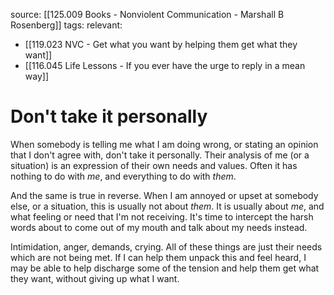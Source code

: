 source: [[125.009 Books - Nonviolent Communication - Marshall B Rosenberg]]
tags:
relevant:
- [[119.023 NVC - Get what you want by helping them get what they want]]
- [[116.045 Life Lessons - If you ever have the urge to reply in a mean way]]

# Don't take it personally

When somebody is telling me what I am doing wrong, or stating an opinion that I don't agree with, don't take it personally. Their analysis of me (or a situation) is an expression of their own needs and values. Often it has nothing to do with _me_, and everything to do with _them_.

And the same is true in reverse. When I am annoyed or upset at somebody else, or a situation, this is usually not about _them_. It is usually about _me_, and what feeling or need that I'm not receiving. It's time to intercept the harsh words about to come out of my mouth and talk about my needs instead.

Intimidation, anger, demands, crying. All of these things are just their needs which are not being met. If I can help them unpack this and feel heard, I may be able to help discharge some of the tension and help them get what they want, without giving up what I want.
